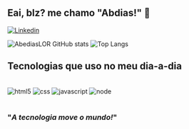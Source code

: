 ## Eai, blz? me chamo "Abdias!" 👋

[![Linkedin](https://img.shields.io/badge/LinkedIn-0077B5?style=for-the-badge&logo=linkedin&logoColor=white)](https://www.linkedin.com/in/abedias-ribeiro-2b33b426b)

![AbediasLOR GitHub stats](https://github-readme-stats.vercel.app/api?username=AbediasLOR&show_icons=true&theme=dracula)
![Top Langs](https://github-readme-stats.vercel.app/api/top-langs/?username=AbediasLOR&hide_progress=true)

## Tecnologias que uso no meu dia-a-dia

<div style="display: inline_block"><br/>
    <img align="center" alt="html5" src="https://img.shields.io/badge/HTML5-E34F26?style=for-the-badge&logo=html5&logoColor=white"></img>
    <img align="center" alt="css" src="https://img.shields.io/badge/CSS3-1572B6?style=for-the-badge&logo=css3&logoColor=white"></img>
    <img align="center" alt="javascript" src="https://img.shields.io/badge/JavaScript-F7DF1E?style=for-the-badge&logo=javascript&logoColor=black"></img> 
    <img align="center" alt="node" src="https://img.shields.io/badge/Node.js-43853D?style=for-the-badge&logo=node.js&logoColor=white"></img>   
</div><br/>

### "*A tecnologia move o mundo!*"
